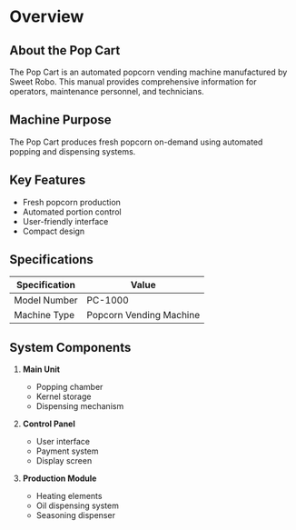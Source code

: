 # Overview

## About the Pop Cart

The Pop Cart is an automated popcorn vending machine manufactured by Sweet Robo. This manual provides comprehensive information for operators, maintenance personnel, and technicians.

## Machine Purpose

The Pop Cart produces fresh popcorn on-demand using automated popping and dispensing systems.

## Key Features

- Fresh popcorn production
- Automated portion control
- User-friendly interface
- Compact design

## Specifications

| Specification | Value |
|--------------|-------|
| Model Number | PC-1000 |
| Machine Type | Popcorn Vending Machine |

## System Components

1. **Main Unit**
   - Popping chamber
   - Kernel storage
   - Dispensing mechanism

2. **Control Panel**
   - User interface
   - Payment system
   - Display screen

3. **Production Module**
   - Heating elements
   - Oil dispensing system
   - Seasoning dispenser